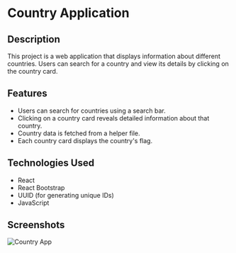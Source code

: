 # Country Application

## Description

This project is a web application that displays information about different countries. Users can search for a country and view its details by clicking on the country card.

## Features

- Users can search for countries using a search bar.
- Clicking on a country card reveals detailed information about that country.
- Country data is fetched from a helper file.
- Each country card displays the country's flag.

## Technologies Used

- React
- React Bootstrap
- UUID (for generating unique IDs)
- JavaScript


## Screenshots

![Country App](./src/assets/Gifcountry.gif)
